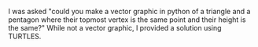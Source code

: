 I was asked "could you make a vector graphic in python of a triangle and a pentagon where their topmost vertex is the same point and their height is the same?" While not a vector graphic, I provided a solution using TURTLES.
